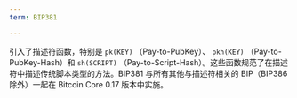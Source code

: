 ```yaml
---
term: BIP381

---
```

引入了描述符函数，特别是 `pk(KEY)` （Pay-to-PubKey）、 `pkh(KEY)` （Pay-to-PubKey-Hash）和 `sh(SCRIPT)` （Pay-to-Script-Hash）。这些函数规范了在描述符中描述传统脚本类型的方法。BIP381 与所有其他与描述符相关的 BIP（BIP386 除外）一起在 Bitcoin Core 0.17 版本中实施。